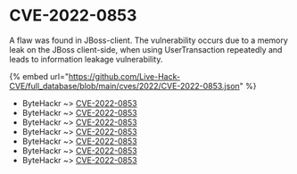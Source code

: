 # CVE-2022-0853

A flaw was found in JBoss-client. The vulnerability occurs due to a memory leak on the JBoss client-side, when using UserTransaction repeatedly and leads to information leakage vulnerability.

{% embed url="https://github.com/Live-Hack-CVE/full_database/blob/main/cves/2022/CVE-2022-0853.json" %}


* ByteHackr ~> [CVE-2022-0853](https://www.alice-snow.ru/2022/database/cve-2022-0853/cve-2022-0853-bytehackr)
* ByteHackr ~> [CVE-2022-0853](https://www.alice-snow.ru/2022/database/cve-2022-0853/cve-2022-0853-bytehackr)
* ByteHackr ~> [CVE-2022-0853](https://www.alice-snow.ru/2022/database/cve-2022-0853/cve-2022-0853-bytehackr)
* ByteHackr ~> [CVE-2022-0853](https://www.alice-snow.ru/2022/database/cve-2022-0853/cve-2022-0853-bytehackr)
* ByteHackr ~> [CVE-2022-0853](https://www.alice-snow.ru/2022/database/cve-2022-0853/cve-2022-0853-bytehackr)
* ByteHackr ~> [CVE-2022-0853](https://www.alice-snow.ru/2022/database/cve-2022-0853/cve-2022-0853-bytehackr)
* ByteHackr ~> [CVE-2022-0853](https://www.alice-snow.ru/2022/database/cve-2022-0853/cve-2022-0853-bytehackr)